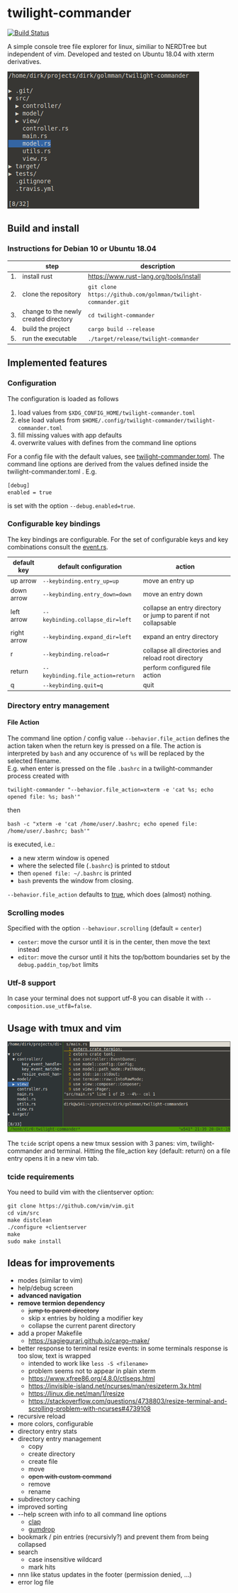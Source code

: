 # twilight-commander

[![Build Status](https://travis-ci.org/golmman/twilight-commander.svg?branch=master)](https://travis-ci.org/golmman/twilight-commander)

A simple console tree file explorer for linux, similiar to NERDTree but independent of vim.
Developed and tested on Ubuntu 18.04 with xterm derivatives.

![Screenshot](https://github.com/golmman/twilight-commander/blob/master/screenshots/twilight-commander.png "twilight-commander")

## Build and install

### Instructions for Debian 10 or Ubuntu 18.04

| |step|description|
|---|---|---|
|1.|install rust|https://www.rust-lang.org/tools/install|
|2.|clone the repository|`git clone https://github.com/golmman/twilight-commander.git`|
|3.|change to the newly created directory|`cd twilight-commander`|
|4.|build the project|`cargo build --release`|
|5.|run the executable|`./target/release/twilight-commander`|

## Implemented features

### Configuration
The configuration is loaded as follows
1. load values from `$XDG_CONFIG_HOME/twilight-commander.toml`
2. else load values from `$HOME/.config/twilight-commander/twilight-commander.toml`
2. fill missing values with app defaults
3. overwrite values with defines from the command line options

For a config file with the default values, see [twilight-commander.toml](./twilight-commander.toml).
The command line options are derived from the values defined inside the twilight-commander.toml .
E.g.
```
[debug]
enabled = true
```
is set with the option `--debug.enabled=true`.

### Configurable key bindings

The key bindings are configurable. For the set of configurable keys and key combinations consult the [event.rs](./src/model/event.rs).

|default key|default configuration|action|
|---|---|---|
|up arrow|`--keybinding.entry_up=up`|move an entry up|
|down arrow|`--keybinding.entry_down=down`|move an entry down|
|left arrow|`--keybinding.collapse_dir=left`|collapse an entry directory or jump to parent if not collapsable|
|right arrow|`--keybinding.expand_dir=left`|expand an entry directory|
|r|`--keybinding.reload=r`|collapse all directories and reload root directory|
|return|`--keybinding.file_action=return`|perform configured file action|
|q|`--keybinding.quit=q`|quit|

### Directory entry management

#### File Action
The command line option / config value `--behavior.file_action` defines the action taken when the return key is pressed
on a file. The action is interpreted by `bash` and any occurence of `%s` will be replaced by the selected filename.  
E.g. when enter is pressed on the file `.bashrc` in a twilight-commander process created with
```
twilight-commander "--behavior.file_action=xterm -e 'cat %s; echo opened file: %s; bash'"
```
then
```
bash -c "xterm -e 'cat /home/user/.bashrc; echo opened file: /home/user/.bashrc; bash'"
```
is executed, i.e.:
* a new xterm window is opened
* where the selected file (`.bashrc`) is printed to stdout
* then `opened file: ~/.bashrc` is printed
* `bash` prevents the window from closing.

`--behavior.file_action` defaults to [true](https://en.wikipedia.org/wiki/True_and_false_(commands)), which does
(almost) nothing.

### Scrolling modes
Specified with the option `--behaviour.scrolling` (default = `center`)

* `center`: move the cursor until it is in the center, then move the text instead
* `editor`: move the cursor until it hits the top/bottom boundaries set by the `debug.paddin_top/bot` limits

### Utf-8 support
In case your terminal does not support utf-8 you can disable it with `--composition.use_utf8=false`.

## Usage with tmux and vim

![Screenshot](https://github.com/golmman/twilight-commander/blob/master/screenshots/tcide.png "tmux + vim + twilight-commander")

The `tcide` script opens a new tmux session with 3 panes: vim, twilight-commander and terminal.
Hitting the file_action key (default: return) on a file entry opens it in a new vim tab.

### tcide requirements

You need to build vim with the clientserver option:

```
git clone https://github.com/vim/vim.git
cd vim/src
make distclean
./configure +clientserver
make
sudo make install
```

## Ideas for improvements

* modes (similar to vim)
* help/debug screen
* **advanced navigation**
* **remove termion dependency**
  * ~~jump to parent directory~~
  * skip x entries by holding a modifier key
  * collapse the current parent directory
* add a proper Makefile
  * https://sagiegurari.github.io/cargo-make/
* better response to terminal resize events: in some terminals response is too slow, text is wrapped
  * intended to work like `less -S <filename>`
  * problem seems not to appear in plain xterm
  * https://www.xfree86.org/4.8.0/ctlseqs.html
  * https://invisible-island.net/ncurses/man/resizeterm.3x.html
  * https://linux.die.net/man/1/resize
  * https://stackoverflow.com/questions/4738803/resize-terminal-and-scrolling-problem-with-ncurses#4739108
* recursive reload
* more colors, configurable
* directory entry stats
* directory entry management
  * copy
  * create directory
  * create file
  * move
  * ~~open with custom command~~
  * remove
  * rename
* subdirectory caching
* improved sorting
* --help screen with info to all command line options
  * [clap](https://crates.io/crates/clap)
  * [gumdrop](https://crates.io/crates/gumdrop)
* bookmark / pin entries (recursivly?) and prevent them from being collapsed
* search
  * case insensitive wildcard
  * mark hits
* nnn like status updates in the footer (permission denied, ...)
* error log file

